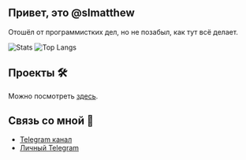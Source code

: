 ## Привет, это @slmatthew

Отошёл от программистких дел, но не позабыл, как тут всё делает.

![Stats](https://github-readme-stats.vercel.app/api?username=slmatthew&count_private=true) ![Top Langs](https://github-readme-stats.vercel.app/api/top-langs/?username=slmatthew&layout=compact)

## Проекты 🛠
Можно посмотреть <a href="https://slmatthew.dev/" target="_blank">здесь</a>.

## Связь со мной 💭
- <a href="https://t.me/slmatthewfuck" target="_blank">Telegram канал</a>
- <a href="https://t.me/slmatthew" target="_blank">Личный Telegram</a>
